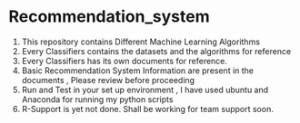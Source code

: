 # Recommendation_system

1. This repository contains Different Machine Learning Algorithms
2. Every Classifiers contains the datasets and the algorithms for reference
3. Every Classifiers has its own documents for reference.
4. Basic Recommendation System Information are present in the documents , Please review before proceeding
5. Run and Test in your set up environment , I have used ubuntu and Anaconda for running my python scripts
6. R-Support is yet not done. Shall be working for team support soon.

